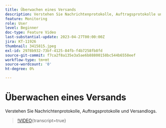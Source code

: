 ```yaml
---
title: Überwachen eines Versands
description: Verstehen Sie Nachrichtenprotokolle, Auftragsprotokolle und Versandlogs.
feature: Monitoring
role: User
level: Beginner
doc-type: Feature Video
last-substantial-update: 2023-04-27T00:00:00Z
jira: KT-11926
thumbnail: 3415815.jpeg
exl-id: 2978b932-73bf-4125-84fb-f4b7258fb8fd
source-git-commit: f7ca2f8a135e3a5ae6b88800158bc544b6558eef
workflow-type: tm+mt
source-wordcount: '0'
ht-degree: 0%

---
```


# Überwachen eines Versands

Verstehen Sie Nachrichtenprotokolle, Auftragsprotokolle und Versandlogs.

>[!VIDEO](https://video.tv.adobe.com/v/3415815/?learn=on){transcript=true}
